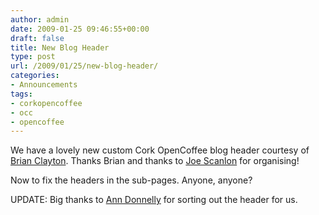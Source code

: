 ```yaml
---
author: admin
date: 2009-01-25 09:46:55+00:00
draft: false
title: New Blog Header
type: post
url: /2009/01/25/new-blog-header/
categories:
- Announcements
tags:
- corkopencoffee
- occ
- opencoffee
---
```


We have a lovely new custom Cork OpenCoffee blog header courtesy of [Brian Clayton](http://twitter.com/brianclayton). Thanks Brian and thanks to [Joe Scanlon](http://joescanlon.net/) for organising!

Now to fix the headers in the sub-pages. Anyone, anyone?

UPDATE: Big thanks to [Ann Donnelly](http://www.omahonydonnelly.ie/) for sorting out the header for us.

